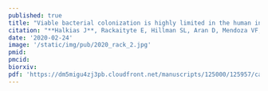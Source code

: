 ```yaml
---
published: true
title: "Viable bacterial colonization is highly limited in the human intestine in utero"
citation: "**Halkias J**, Rackaityte E, Hillman SL, Aran D, Mendoza VF, Marshall LR, Mackenzie TC, Burt TD. *The Journal of Clinical Investigation*. 2019."
date: '2020-02-24'
image: '/static/img/pub/2020_rack_2.jpg'
pmid:
pmcid:
biorxiv:
pdf: 'https://dm5migu4zj3pb.cloudfront.net/manuscripts/125000/125957/cache/125957.3-20190821141049-covered-e0fd13ba177f913fd3156f593ead4cfd.pdf'
---
```

